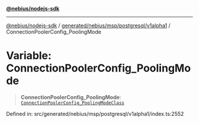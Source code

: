 [**@nebius/nodejs-sdk**](../../../../../../README.md)

***

[@nebius/nodejs-sdk](../../../../../../README.md) / [generated/nebius/msp/postgresql/v1alpha1](../README.md) / ConnectionPoolerConfig\_PoolingMode

# Variable: ConnectionPoolerConfig\_PoolingMode

> **ConnectionPoolerConfig\_PoolingMode**: [`ConnectionPoolerConfig_PoolingModeClass`](../type-aliases/ConnectionPoolerConfig_PoolingModeClass.md)

Defined in: src/generated/nebius/msp/postgresql/v1alpha1/index.ts:2552
